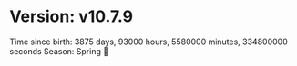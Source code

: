 # Version: v10.7.9
Time since birth: 3875 days, 93000 hours, 5580000 minutes, 334800000 seconds
Season: Spring 🌸
